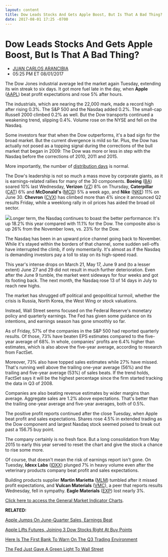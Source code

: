 ```yaml
---
layout: content
title: Dow Leads Stocks And Gets Apple Boost, But Is That A Bad Thing?
date: 2017-08-01 17:25 -0700
---
```



Dow Leads Stocks And Gets Apple Boost, But Is That A Bad Thing?
================================================================




* [JUAN CARLOS ARANCIBIA](https://www.investors.com/author/arancibiaj/ "Posts by JUAN CARLOS ARANCIBIA")
* 05:25 PM ET 08/01/2017




The Dow Jones industrial average led the market again Tuesday, extending its win streak to six days. It got more fuel late in the day, when **Apple** ([AAPL](https://research.investors.com/quote.aspx?symbol=AAPL)) beat profit expectations and rose 5% after hours.




The industrials, which are nearing the 22,000 mark, made a record high after rising 0.3%. The S&P 500 and the Nasdaq added 0.2%. The small-cap Russell 2000 climbed 0.2% as well. But the Dow transports continued a weakening trend, slipping 0.4%. Volume rose on the NYSE and fell on the Nasdaq.


Some investors fear that when the Dow outperforms, it's a bad sign for the broad market. But the current divergence is mild so far. Plus, the Dow has actually not posed as a topping signal during the corrections of the bull market that began in 2009: The Dow was more or less in step with the Nasdaq before the corrections of 2010, 2011 and 2015.


More importantly, the number of [distribution days](http://education.investors.com/lesson.aspx?id=735759&sourceid=735764) is normal.


The Dow's leadership is not so much a mass move by corporate giants, as it is earnings-related rallies for many of the 30 components. **Boeing** ([BA](https://research.investors.com/quote.aspx?symbol=BA)) soared 10% last Wednesday, **Verizon** ([VZ](https://research.investors.com/quote.aspx?symbol=VZ)) 8% on Thursday, **Caterpillar** ([CAT](https://research.investors.com/quote.aspx?symbol=CAT)) 6% and **McDonald's** ([MCD](https://research.investors.com/quote.aspx?symbol=MCD)) 5% a week ago, and **Nike** ([NKE](https://research.investors.com/quote.aspx?symbol=NKE)) 11% on June 30. **Chevron** ([CVX](https://research.investors.com/quote.aspx?symbol=CVX)) has climbed more than 4% since it announced Q2 results Friday, while a weeklong rally in oil prices has aided the broad oil sector.


![](https://www.investors.com/wp-content/uploads/2017/08/MP080117.png)Longer term, the Nasdaq continues to boast the better performance: It's up 18.2% this year compared with 11.1% for the Dow. The composite also is up 26% from the November lows, vs. 23% for the Dow.


The Nasdaq has been in an upward price channel going back to November. While it's stayed within the borders of that channel, some sudden sell-offs have interrupted the climb, if only momentarily. It's almost as if the Nasdaq is demanding investors pay a toll to stay on its high-speed road.


This year's intense drops on March 21, May 17, June 9 and (to a lesser extent) June 27 and 29 did not result in much further deterioration. Even after the June 9 tumble, the market went sideways for four weeks and got its footing back. The next month, the Nasdaq rose 13 of 14 days in July to reach new highs.


The market has shrugged off political and geopolitical turmoil, whether the crisis is Russia, North Korea, the West Wing or stock valuations.


Instead, Wall Street seems focused on the Federal Reserve's monetary policy and quarterly earnings. The Fed has given some guidance on its intentions, and earnings season has gone smoothly so far.


As of Friday, 57% of the companies in the S&P 500 had reported quarterly results. Of those, 73% have beaten EPS estimates compared to the five-year average of 68%. In whole, companies' profits are 6.4% higher than estimates, which is also above the five-year average, according to research from FactSet.


Moreover, 73% also have topped sales estimates while 27% have missed. That's running well above the trailing one-year average (56%) and the trailing and five-year average (53%) of sales beats. If the trend holds, FactSet says it will be the highest percentage since the firm started tracking the data in Q3 of 2008.


Companies are also beating revenue estimates by wider margins than average. Aggregate sales are 1.2% above expectations. That's better than the trailing one-year average and five-year averages, both of 0.5%.


The positive profit reports continued after the close Tuesday, when Apple beat profit and sales expectations. Shares rose 4.5% in extended trading as the Dow component and largest Nasdaq stock seemed poised to break out past a 156.75 buy point.


The company certainly is no fresh face. But a long consolidation from May 2015 to early this year served to reset the chart and give the stock a chance to rise some more.


Of course, that doesn't mean the risk of earnings report isn't gone. On Tuesday, **Idexx Labs** ([IDXX](https://research.investors.com/quote.aspx?symbol=IDXX)) plunged 7% in heavy volume even after the veterinary products company beat profit and sales expectations.


Building products supplier **Martin Marietta** ([MLM](https://research.investors.com/quote.aspx?symbol=MLM)) tumbled after it missed profit expectations, and **Vulcan Materials** ([VMC](https://research.investors.com/quote.aspx?symbol=VMC)), a peer that reports results Wednesday, fell in sympathy. **Eagle Materials** ([EXP](https://research.investors.com/quote.aspx?symbol=EXP)) lost nearly 3%.


[Click here to access the General Market Indicator Charts](https://www.investors.com/wp-content/uploads/2017/08/IBD0108153246GMI.pdf).


**RELATED:**


[Apple Jumps On June-Quarter Sales, Earnings Beat](https://www.investors.com/news/technology/click/apple-jumps-on-june-quarter-sales-earnings-beat/)


[Apple Lifts Futures, Joining 3 Dow Stocks Right At Buy Points](https://www.investors.com/market-trend/stock-market-today/apple-lifts-futures-joining-3-dow-stocks-right-at-buy-points/)


[Here Is The First Bank To Warn On The Q3 Trading Environment](https://www.investors.com/news/here-is-the-first-bank-to-warn-on-the-q3-trading-environment/)


[The Fed Just Gave A Green Light To Wall Street](https://www.investors.com/news/economy/the-fed-follows-wall-streets-script-sp-500-near-record/)




